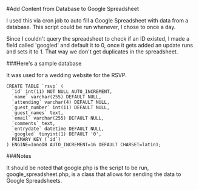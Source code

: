 #Add Content from Database to Google Spreadsheet

I used this via cron job to auto fill a Google Spreadsheet with data from a database. This script could be run whenever, I chose to once a day.

Since I couldn't query the spreadsheet to check if an ID existed, I made a field called 'googled' and default it to 0, once it gets added an update runs and sets it to 1. That way we don't get duplicates in the spreadsheet.

###Here's a sample database

It was used for a wedding website for the RSVP.

	CREATE TABLE `rsvp` (
	  `id` int(11) NOT NULL AUTO_INCREMENT,
	  `name` varchar(255) DEFAULT NULL,
	  `attending` varchar(4) DEFAULT NULL,
	  `guest_number` int(11) DEFAULT NULL,
	  `guest_names` text,
	  `email` varchar(255) DEFAULT NULL,
	  `comments` text,
	  `entrydate` datetime DEFAULT NULL,
	  `googled` tinyint(1) DEFAULT '0',
	  PRIMARY KEY (`id`)
	) ENGINE=InnoDB AUTO_INCREMENT=16 DEFAULT CHARSET=latin1;

###Notes

It should be noted that google.php is the script to be run, google_spreadsheet.php, is a class that allows for sending the data to Google Spreadsheets.
